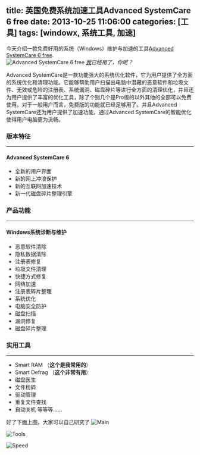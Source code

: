 title: 英国免费系统加速工具Advanced SystemCare 6 free
date: 2013-10-25 11:06:00
categories: [工具]
tags: [windowx, 系统工具, 加速]
---

今天介绍一款免费好用的系统（Windows）维护与加速的工具[Advanced SystemCare 6 free](http://www.iobit.com/advancedsystemcareper.php).  
![Advanced SystemCare 6 free](http://www.iobit.com/tpl/images/products/ascfree/ascfree.png)
*[我](http://topcatv.github.io)已经用了，你呢？*
<!-- more -->

Advanced SystemCare是一款功能强大的系统优化软件，它为用户提供了全方面的系统优化和清理功能。它能够帮助用户扫描出电脑中潜藏的恶意软件和垃圾文件、无效或危险的注册表、系统漏洞、磁盘碎片等进行全方面的清理优化，并且还为用户提供了丰富的优化工具，除了个别几个是Pro版的以外其他的全部可以免费使用。对于一般用户而言，免费版的功能就已经足够用了。并且Advanced SystemCare还为用户提供了加速功能，通过Advanced SystemCare的智能优化使得用户电脑更为流畅。

### 版本特征
----
#### Advanced SystemCare 6
* 全新的用户界面
* 新的网上冲浪保护
* 新的互联网加速技术
* 新一代磁盘碎片整理引擎

### 产品功能
----
#### Windows系统诊断与维护
* 恶意软件清除
* 隐私数据清除
* 注册表修复
* 垃圾文件清理
* 快捷方式修复
* 网络加速
* 注册表碎片整理
* 系统优化
* 电脑安全防护
* 磁盘扫描
* 漏洞修复
* 磁盘碎片整理

### 实用工具
----
* Smart RAM （**这个是我常用的**）
* Smart Defrag （**这个非常有用**）
* 磁盘医生
* 文件粉碎
* 驱动管理
* 重复文件查找
* 自动关机
等等等......

好了下面上图，大家可以自己研究了
![Main](http://farm8.staticflickr.com/7397/10468912564_6f992f7a68.jpg)  

![Tools](http://farm3.staticflickr.com/2827/10468901115_5d56d23342.jpg)  

![Speed](http://farm4.staticflickr.com/3735/10468910326_a9e2cf5aea.jpg)  